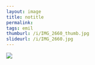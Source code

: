 ```yaml
---
layout: image
title: notitle
permalink: 
tags: emil
thumburl: /i/IMG_2660_thumb.jpg
slideurl: /i/IMG_2660.jpg 
---
```

![]({{site.url}}/i/IMG_2660.jpg)

